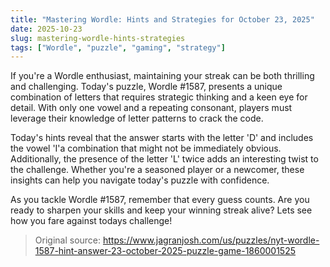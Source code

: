 ```yaml
---
title: "Mastering Wordle: Hints and Strategies for October 23, 2025"
date: 2025-10-23
slug: mastering-wordle-hints-strategies
tags: ["Wordle", "puzzle", "gaming", "strategy"]
---
```


If you're a Wordle enthusiast, maintaining your streak can be both thrilling and challenging. Today's puzzle, Wordle #1587, presents a unique combination of letters that requires strategic thinking and a keen eye for detail. With only one vowel and a repeating consonant, players must leverage their knowledge of letter patterns to crack the code.

Today's hints reveal that the answer starts with the letter 'D' and includes the vowel 'I'a combination that might not be immediately obvious. Additionally, the presence of the letter 'L' twice adds an interesting twist to the challenge. Whether you're a seasoned player or a newcomer, these insights can help you navigate today's puzzle with confidence.

As you tackle Wordle #1587, remember that every guess counts. Are you ready to sharpen your skills and keep your winning streak alive? Lets see how you fare against todays challenge!
> Original source: https://www.jagranjosh.com/us/puzzles/nyt-wordle-1587-hint-answer-23-october-2025-puzzle-game-1860001525